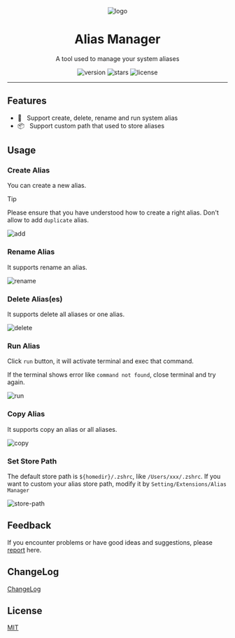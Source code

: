 <div align="center">
  <img src="https://github.com/user-attachments/assets/723ef410-5dc0-46e6-966f-fa740107e856" alt="logo" />
  <h1>Alias Manager</h1>
  <p>A tool used to manage your system aliases</p>
  <p>
    <img src="https://img.shields.io/github/package-json/v/chouchouji/alias-manager" alt="version">
    <img src="https://img.shields.io/github/stars/chouchouji/alias-manager" alt="stars">
    <img src="https://img.shields.io/github/license/chouchouji/alias-manager" alt="license">
  </p>
</div>

---

## Features

- 🎨 &nbsp; Support create, delete, rename and run system alias
- 📦 &nbsp; Support custom path that used to store aliases

## Usage

### Create Alias

You can create a new alias.

> [!TIP]
> Please ensure that you have understood how to create a right alias.
> Don't allow to add `duplicate` alias.

![add](https://github.com/user-attachments/assets/1af0175f-c5b2-4b1b-a5bb-26f48688f73f)

### Rename Alias

It supports rename an alias.

![rename](https://github.com/user-attachments/assets/a2c71fc5-0dc0-4873-9427-7bd509193b5b)

### Delete Alias(es)

It supports delete all aliases or one alias.

![delete](https://github.com/user-attachments/assets/5817a6e2-78ab-48bb-9a89-4bbb2d4379dc)

### Run Alias

Click `run` button, it will activate terminal and exec that command.

If the terminal shows error like `command not found`, close terminal and try again.

![run](https://github.com/user-attachments/assets/ad3f5b4d-f9d8-4eda-8b48-1b6f6a2705c5)

### Copy Alias

It supports copy an alias or all aliases.

![copy](https://github.com/user-attachments/assets/b9f4522e-4b87-4ba5-892c-1aafbbe0f187)

### Set Store Path

The default store path is `${homedir}/.zshrc`, like `/Users/xxx/.zshrc`. If you want to custom your alias store path, modify it by `Setting/Extensions/Alias Manager` 

![store-path](https://github.com/user-attachments/assets/5508beeb-1983-45d9-bbcd-4a0201205a23)

## Feedback

If you encounter problems or have good ideas and suggestions, please [report](https://github.com/chouchouji/alias-manager/issues) here.

## ChangeLog

[ChangeLog](CHANGELOG.md)

## License

[MIT](LICENSE)

